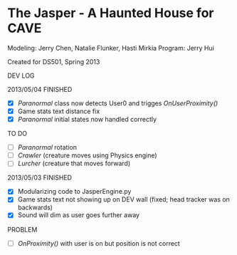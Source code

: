 The Jasper - A Haunted House for CAVE
=====================================
Modeling: Jerry Chen, Natalie Flunker, Hasti Mirkia
Program: Jerry Hui

Created for DS501, Spring 2013

DEV LOG

2013/05/04
FINISHED
- [x] *Paranormal* class now detects User0 and trigges _OnUserProximity()_
- [x] Game stats text distance fix
- [x] *Paranormal* initial states now handled correctly

TO DO
- [ ] *Paranormal* rotation
- [ ] *Crawler* (creature moves using Physics engine)
- [ ] *Lurcher* (creature that moves forward)

2013/05/03
FINISHED
- [x] Modularizing code to JasperEngine.py
- [x] Game stats text not showing up on DEV wall (fixed; head tracker was on backwards)
- [x] Sound will dim as user goes further away

PROBLEM
- [ ] _OnProximity()_ with user is on but position is not correct